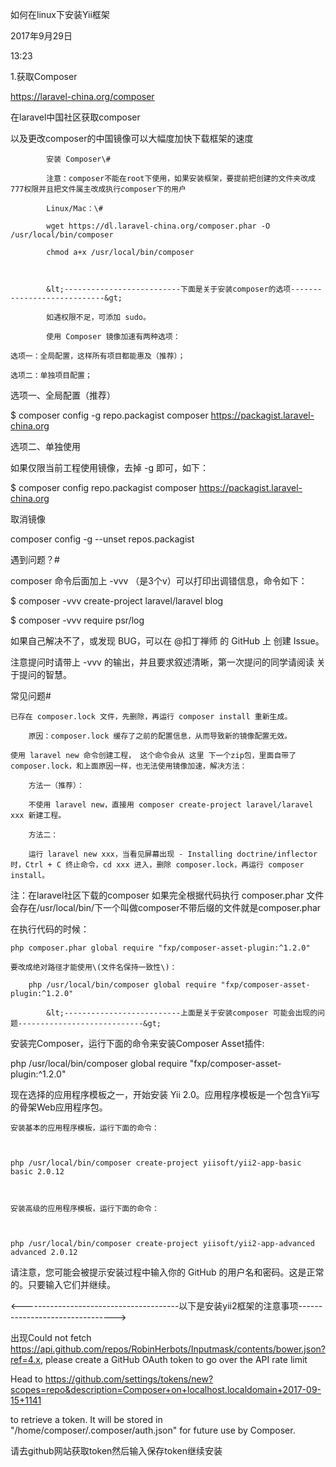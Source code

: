 如何在linux下安装Yii框架



2017年9月29日

13:23





1.获取Composer

https://laravel-china.org/composer

在laravel中国社区获取composer

以及更改composer的中国镜像可以大幅度加快下载框架的速度

			安装 Composer\#

			注意：composer不能在root下使用，如果安装框架，要提前把创建的文件夹改成777权限并且把文件属主改成执行composer下的用户

			Linux/Mac：\#

			wget https://dl.laravel-china.org/composer.phar -O /usr/local/bin/composer

			chmod a+x /usr/local/bin/composer



			&lt;--------------------------下面是关于安装composer的选项----------------------------&gt;

			如遇权限不足，可添加 sudo。

			使用 Composer 镜像加速有两种选项：

    选项一：全局配置，这样所有项目都能惠及（推荐）；

    选项二：单独项目配置；

选项一、全局配置（推荐）

$ composer config -g repo.packagist composer https://packagist.laravel-china.org

选项二、单独使用

如果仅限当前工程使用镜像，去掉 -g 即可，如下：

$ composer config repo.packagist composer https://packagist.laravel-china.org

取消镜像

composer config -g --unset repos.packagist

遇到问题？\#

composer 命令后面加上 -vvv （是3个v）可以打印出调错信息，命令如下：

$ composer -vvv create-project laravel/laravel blog

$ composer -vvv require psr/log

如果自己解决不了，或发现 BUG，可以在 @扣丁禅师 的 GitHub 上 创建 Issue。

注意提问时请带上 -vvv 的输出，并且要求叙述清晰，第一次提问的同学请阅读 关于提问的智慧。

常见问题\#

    已存在 composer.lock 文件，先删除，再运行 composer install 重新生成。

        原因：composer.lock 缓存了之前的配置信息，从而导致新的镜像配置无效。

    使用 laravel new 命令创建工程， 这个命令会从 这里 下一个zip包，里面自带了 composer.lock，和上面原因一样，也无法使用镜像加速，解决方法：

        方法一（推荐）：

        不使用 laravel new，直接用 composer create-project laravel/laravel xxx 新建工程。

        方法二：

        运行 laravel new xxx，当看见屏幕出现 - Installing doctrine/inflector 时，Ctrl + C 终止命令，cd xxx 进入，删除 composer.lock，再运行 composer install。

注：在laravel社区下载的composer 如果完全根据代码执行 composer.phar 文件会存在/usr/local/bin/下一个叫做composer不带后缀的文件就是composer.phar

 在执行代码的时候：

 	php composer.phar global require "fxp/composer-asset-plugin:^1.2.0"

 	要改成绝对路径才能使用\(文件名保持一致性\)：

 	 	php /usr/local/bin/composer global require "fxp/composer-asset-plugin:^1.2.0"

			&lt;--------------------------上面是关于安装composer 可能会出现的问题----------------------------&gt;



安装完Composer，运行下面的命令来安装Composer Asset插件:



php /usr/local/bin/composer global require "fxp/composer-asset-plugin:^1.2.0"



现在选择的应用程序模板之一，开始安装 Yii 2.0。应用程序模板是一个包含Yii写的骨架Web应用程序包。



    安装基本的应用程序模板，运行下面的命令：



    php /usr/local/bin/composer create-project yiisoft/yii2-app-basic basic 2.0.12



    安装高级的应用程序模板，运行下面的命令：



    php /usr/local/bin/composer create-project yiisoft/yii2-app-advanced advanced 2.0.12



请注意，您可能会被提示安装过程中输入你的 GitHub 的用户名和密码。这是正常的。只要输入它们并继续。

&lt;---------------------------------------以下是安装yii2框架的注意事项--------------------------------&gt;

出现Could not fetch https://api.github.com/repos/RobinHerbots/Inputmask/contents/bower.json?ref=4.x, please create a GitHub OAuth token to go over the API rate limit

Head to https://github.com/settings/tokens/new?scopes=repo&description=Composer+on+localhost.localdomain+2017-09-15+1141

to retrieve a token. It will be stored in "/home/composer/.composer/auth.json" for future use by Composer.

请去github网站获取token然后输入保存token继续安装



